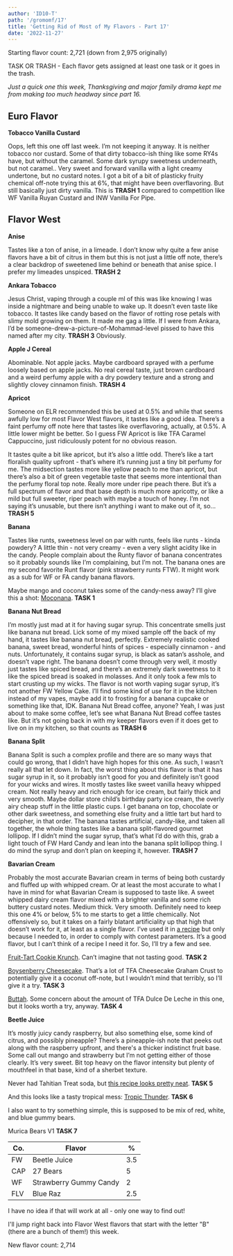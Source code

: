 ```yaml
---
author: 'ID10-T'
path: '/gromomf/17'
title: 'Getting Rid of Most of My Flavors - Part 17'
date: '2022-11-27'
---
```


Starting flavor count: 2,721 (down from 2,975 originally)

TASK OR TRASH - Each flavor gets assigned at least one task or it goes in the trash.

_Just a quick one this week, Thanksgiving and major family drama kept me from making too much headway since part 16._

## Euro Flavor

**Tobacco Vanilla Custard**

Oops, left this one off last week. I’m not keeping it anyway. It is neither tobacco nor custard. Some of that dirty tobacco-ish thing like some RY4s have, but without the caramel. Some dark syrupy sweetness underneath, but not caramel.. Very sweet and forward vanilla with a light creamy undertone, but no custard notes. I got a bit of a bit of plasticky fruity chemical off-note trying this at 6%, that might have been overflavoring. But still basically just dirty vanilla. This is **TRASH 1** compared to competition like WF Vanilla Ruyan Custard and INW Vanilla For Pipe.

## Flavor West

**Anise**

Tastes like a ton of anise, in a limeade. I don’t know why quite a few anise flavors have a bit of citrus in them but this is not just a little off note, there’s a clear backdrop of sweetened lime behind or beneath that anise spice. I prefer my limeades unspiced. **TRASH 2**

**Ankara Tobacco**

Jesus Christ, vaping through a couple ml of this was like knowing I was inside a nightmare and being unable to wake up. It doesn’t even taste like tobacco. It tastes like candy based on the flavor of rotting rose petals with slimy mold growing on them. It made me gag a little. If I were from Ankara, I’d be someone-drew-a-picture-of-Mohammad-level pissed to have this named after my city. **TRASH 3** Obviously.

**Apple J Cereal**

Abominable. Not apple jacks. Maybe cardboard sprayed with a perfume loosely based on apple jacks. No real cereal taste, just brown cardboard and a weird perfumy apple with a dry powdery texture and a strong and slightly clovey cinnamon finish. **TRASH 4**

**Apricot**

Someone on ELR recommended this be used at 0.5% and while that seems awfully low for most Flavor West flavors, it tastes like a good idea. There’s a faint perfumy off note here that tastes like overflavoring, actually, at 0.5%. A little lower might be better. So I guess FW Apricot is like TFA Caramel Cappuccino, just ridiculously potent for no obvious reason.

It tastes quite a bit like apricot, but it’s also a little odd. There’s like a tart floralish quality upfront - that’s where it’s running just a tiny bit perfumy for me. The midsection tastes more like yellow peach to me than apricot, but there’s also a bit of green vegetable taste that seems more intentional than the perfumy floral top note. Really more under ripe peach there. But it’s a full spectrum of flavor and that base depth is much more apricotty, or like a mild but full sweeter, riper peach with maybe a touch of honey. I’m not saying it’s unusable, but there isn’t anything i want to make out of it, so... **TRASH 5**

**Banana**

Tastes like runts, sweetness level on par with runts, feels like runts - kinda powdery? A little thin - not very creamy - even a very slight acidity like in the candy. People complain about the Runty flavor of banana concentrates so it probably sounds like I’m complaining, but I’m not. The banana ones are my second favorite Runt flavor (pink strawberry runts FTW). It might work as a sub for WF or FA candy banana flavors.

Maybe mango and coconut takes some of the candy-ness away? I’ll give this a shot: [Moconana](https://alltheflavors.com/recipes/169390#moconana_by_modestobravo). **TASK 1**

**Banana Nut Bread**

I’m mostly just mad at it for having sugar syrup. This concentrate smells just like banana nut bread. Lick some of my mixed sample off the back of my hand, it tastes like banana nut bread, perfectly. Extremely realistic cooked banana, sweet bread, wonderful hints of spices - especially cinnamon - and nuts. Unfortunately, it contains sugar syrup, is black as satan’s asshole, and doesn’t vape right. The banana doesn’t come through very well, it mostly just tastes like spiced bread, and there’s an extremely dark sweetness to it like the spiced bread is soaked in molasses. And it only took a few mls to start crusting up my wicks. The flavor is not worth vaping sugar syrup, it’s not another FW Yellow Cake. I’ll find some kind of use for it in the kitchen instead of my vapes, maybe add it to frosting for a banana cupcake or something like that, IDK. Banana Nut Bread coffee, anyone? Yeah, I was just about to make some coffee, let’s see what Banana Nut Bread coffee tastes like. But it’s not going back in with my keeper flavors even if it does get to live on in my kitchen, so that counts as **TRASH 6**

**Banana Split**

Banana Split is such a complex profile and there are so many ways that could go wrong, that I didn’t have high hopes for this one. As such, I wasn’t really all that let down. In fact, the worst thing about this flavor is that it has sugar syrup in it, so it probably isn’t good for you and definitely isn’t good for your wicks and wires. It mostly tastes like sweet vanilla heavy whipped cream. Not really heavy and rich enough for ice cream, but fairly thick and very smooth. Maybe dollar store child’s birthday party ice cream, the overly airy cheap stuff in the little plastic cups. I get banana on top, chocolate or other dark sweetness, and something else fruity and a little tart but hard to decipher, in that order. The banana tastes artificial, candy-like, and taken all together, the whole thing tastes like a banana split-flavored gourmet lollipop. If I didn’t mind the sugar syrup, that’s what I’d do with this, grab a light touch of FW Hard Candy and lean into the banana split lollipop thing. I do mind the syrup and don’t plan on keeping it, however. **TRASH 7**

**Bavarian Cream**

Probably the most accurate Bavarian cream in terms of being both custardy and fluffed up with whipped cream. Or at least the most accurate to what I have in mind for what Bavarian Cream is supposed to taste like. A sweet whipped dairy cream flavor mixed with a brighter vanilla and some rich buttery custard notes. Medium thick. Very smooth. Definitely need to keep this one 4% or below, 5% to me starts to get a little chemically. Not offensively so, but it takes on a fairly blatant artificiality up that high that doesn’t work for it, at least as a single flavor. I’ve used it in [a recipe](https://alltheflavors.com/recipes/30515#swashbuckle_shake_by_id10_t) but only because I needed to, in order to comply with contest parameters. It’s a good flavor, but I can’t think of a recipe I need it for. So, I’ll try a few and see.

[Fruit-Tart Cookie Krunch](https://alltheflavors.com/recipes/32937#fruit_tart_cookie_krunch_by_dodgerfog33). Can’t imagine that not tasting good. **TASK 2**

[Boysenberry Cheesecake](https://alltheflavors.com/recipes/199966#boysenberry_cheesecake_by_rug_ly). That’s a lot of TFA Cheesecake Graham Crust to potentially give it a coconut off-note, but I wouldn’t mind that terribly, so I’ll give it a try. **TASK 3**

[Buttah](https://alltheflavors.com/recipes/113499#buttah_by_sixstrings952). Some concern about the amount of TFA Dulce De Leche in this one, but it looks worth a try, anyway. **TASK 4**

**Beetle Juice**

It’s mostly juicy candy raspberry, but also something else, some kind of citrus, and possibly pineapple? There’s a pineapple-ish note that peeks out along with the raspberry upfront, and there's a thicker indistinct fruit base. Some call out mango and strawberry but I’m not getting either of those clearly. It’s very sweet. Bit top heavy on the flavor intensity but plenty of mouthfeel in that base, kind of a sherbet texture.

Never had Tahitian Treat soda, but [this recipe looks pretty neat](https://alltheflavors.com/recipes/213025#tahitian_tweet_diyordie_midweek_critique_by_norcalvapin). **TASK 5**

And this looks like a tasty tropical mess: [Tropic Thunder](https://alltheflavors.com/recipes/200308#tropic_thunder_by_jasona1121). **TASK 6**

I also want to try something simple, this is supposed to be mix of red, white, and blue gummy bears.

Murica Bears V1 **TASK 7**

| Co. | Flavor                 | %   |
| --- | ---------------------- | --- |
| FW  | Beetle Juice           | 3.5 |
| CAP | 27 Bears               | 5   |
| WF  | Strawberry Gummy Candy | 2   |
| FLV | Blue Raz               | 2.5 |

I have no idea if that will work at all - only one way to find out!

I'll jump right back into Flavor West flavors that start with the letter "B" (there are a bunch of them!) this week.

New flavor count: 2,714
